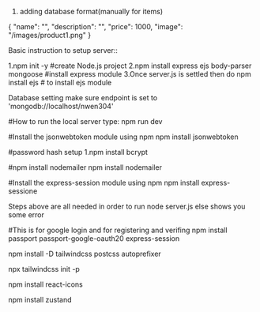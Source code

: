 1. adding database format(manually for items)

{
  "name": "",
  "description": "",
  "price": 1000,
  "image": "/images/product1.png"
}


Basic instruction to setup server::

1.npm init -y   #create Node.js project
2.npm install express ejs body-parser mongoose  #install express module
3.Once server.js is settled then do npm install ejs # to install ejs module

Database setting make sure endpoint is set to 'mongodb://localhost/nwen304'

#How to run the local server
type: npm run dev

#Install the jsonwebtoken module using npm
npm install jsonwebtoken

#password hash setup
1.npm install bcrypt

#npm install nodemailer
npm install nodemailer

#Install the express-session module using npm
npm install express-sessione

Steps above are all needed in order to run node server.js else shows you some error

#This is for google login and for registering and verifing
npm install passport passport-google-oauth20 express-session



npm install -D tailwindcss postcss autoprefixer

npx tailwindcss init -p

npm install react-icons

npm install zustand